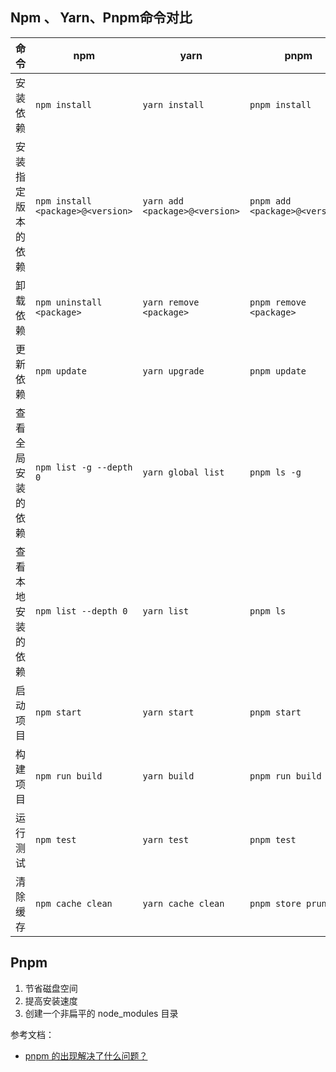 ## Npm 、 Yarn、Pnpm命令对比

| 命令               | npm                               | yarn                           | pnpm                           |
| ------------------ | --------------------------------- | ------------------------------ | ------------------------------ |
| 安装依赖           | `npm install`                     | `yarn install`                 | `pnpm install`                 |
| 安装指定版本的依赖 | `npm install <package>@<version>` | `yarn add <package>@<version>` | `pnpm add <package>@<version>` |
| 卸载依赖           | `npm uninstall <package>`         | `yarn remove <package>`        | `pnpm remove <package>`        |
| 更新依赖           | `npm update`                      | `yarn upgrade`                 | `pnpm update`                  |
| 查看全局安装的依赖 | `npm list -g --depth 0`           | `yarn global list`             | `pnpm ls -g`                   |
| 查看本地安装的依赖 | `npm list --depth 0`              | `yarn list`                    | `pnpm ls`                      |
| 启动项目           | `npm start`                       | `yarn start`                   | `pnpm start`                   |
| 构建项目           | `npm run build`                   | `yarn build`                   | `pnpm run build`               |
| 运行测试           | `npm test`                        | `yarn test`                    | `pnpm test`                    |
| 清除缓存           | `npm cache clean`                 | `yarn cache clean`             | `pnpm store prune`             |

## Pnpm

1. 节省磁盘空间
2. 提高安装速度
3. 创建一个非扁平的 node_modules 目录

参考文档：

- [pnpm 的出现解决了什么问题？](https://juejin.cn/post/7168767071264702471)

